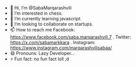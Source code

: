 - 👋 Hi, I’m @SabaMarqarashvili
- 👀 I’m interested in chess.
- 🌱 I’m currently learning javascript.
- 💞️ I’m looking to collaborate on startups.
- 📫 How to reach me Facebook: https://www.facebook.com/saba.marqarashvili.7 . Twitter: https://x.com/sabamarkkara . Instagram: https://www.instagram.com/marqarashvilisabaa/
- 😄 Pronouns: Lazy Developer...
- ⚡ Fun fact: no fun fact loll ;d

